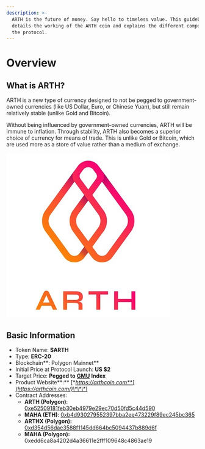 ```yaml
---
description: >-
  ARTH is the future of money. Say hello to timeless value. This guidebook
  details the working of the ARTH coin and explains the different components of
  the protocol.
---
```


# Overview

## What is ARTH?

ARTH is a new type of currency designed to not be pegged to government-owned currencies \(like US Dollar, Euro, or Chinese Yuan\), but still remain relatively stable \(unlike Gold and Bitcoin\).

Without being influenced by government-owned currencies, ARTH will be immune to inflation. Through stability, ARTH also becomes a superior choice of currency for means of trade. This is unlike Gold or Bitcoin, which are used more as a store of value rather than a medium of exchange.

![ARTH. Purchase. Power. ](.gitbook/assets/mahadao-asset-10%20%282%29.jpg)

## ️Basic Information

* Token Name: **$ARTH**
* Type: **ERC-20**
* Blockchain**: Polygon Mainnet**
* Initial Price at Protocol Launch: **US $2**
* Target Price: **Pegged to** [**GMU**](protocol/what-is-the-global-measurement-uni-gmu.md) **Index**
* Product Website**:**  [**https://arthcoin.com**](https://arthcoin.com/)\*\*\*\*
* Contract Addresses:
  * **ARTH \(Polygon\)**:  [0xe52509181feb30eb4979e29ec70d50fd5c44d590](https://polygonscan.com/token/0xe52509181feb30eb4979e29ec70d50fd5c44d590)
  * **MAHA \(ETH\)**:   [0xb4d930279552397bba2ee473229f89ec245bc365](https://etherscan.io/token/0xb4d930279552397bba2ee473229f89ec245bc365)
  * **ARTHX \(Polygon\):**  [0xd354d56dae3588f1145dd664bc5094437b889d6f](https://polygonscan.com/token/0xd354d56dae3588f1145dd664bc5094437b889d6f)
  * **MAHA \(Polygon\):**  0xedd6ca8a4202d4a36611e2fff109648c4863ae19



